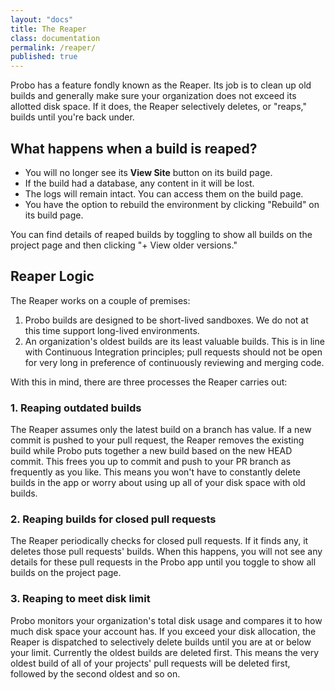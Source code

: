 ```yaml
---
layout: "docs"
title: The Reaper
class: documentation
permalink: /reaper/
published: true
---
```


Probo has a feature fondly known as the Reaper. Its job is to clean up old builds and generally make sure your organization does not exceed its allotted disk space. If it does, the Reaper selectively deletes, or "reaps," builds until you're back under.

## What happens when a build is reaped?

* You will no longer see its **View Site** button on its build page.
* If the build had a database, any content in it will be lost.
* The logs will remain intact. You can access them on the build page.
* You have the option to rebuild the environment by clicking "Rebuild" on its build page.

You can find details of reaped builds by toggling to show all builds on the project page and then clicking "+ View older versions."

## Reaper Logic

The Reaper works on a couple of premises:

1. Probo builds are designed to be short-lived sandboxes. We do not at this time support long-lived environments.
2. An organization's oldest builds are its least valuable builds. This is in line with Continuous Integration principles; pull requests should not be open for very long in preference of continuously reviewing and merging code.

With this in mind, there are three processes the Reaper carries out:

### 1. Reaping outdated builds

The Reaper assumes only the latest build on a branch has value. If a new commit is pushed to your pull request, the Reaper removes the existing build while Probo puts together a new build based on the new HEAD commit. This frees you up to commit and push to your PR branch as frequently as you like. This means you won't have to constantly delete builds in the app or worry about using up all of your disk space with old builds.

### 2. Reaping builds for closed pull requests

The Reaper periodically checks for closed pull requests. If it finds any, it deletes those pull requests' builds. When this happens, you will not see any details for these pull requests in the Probo app until you toggle to show all builds on the project page.

### 3. Reaping to meet disk limit

Probo monitors your organization's total disk usage and compares it to how much disk space your account has. If you exceed your disk allocation, the Reaper is dispatched to selectively delete builds until you are at or below your limit. Currently the oldest builds are deleted first. This means the very oldest build of all of your projects' pull requests will be deleted first, followed by the second oldest and so on.
